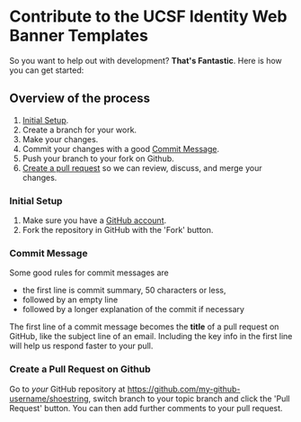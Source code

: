 # Contribute to the UCSF Identity Web Banner Templates

So you want to help out with development?  **That's Fantastic**.  Here is how you can get started:

## Overview of the process

1. [Initial Setup](#initial-setup).
2. Create a branch for your work.
3. Make your changes.
4. Commit your changes with a good [Commit Message](#commit-message).
5. Push your branch to your fork on Github.
6. [Create a pull request](#create-a-pull-request-on-github) so we can review, discuss, and merge your changes.

### Initial Setup

1. Make sure you have a [GitHub account](https://github.com/signup/free).
2. Fork the repository in GitHub with the 'Fork' button.

### Commit Message

Some good rules for commit messages are

 * the first line is commit summary, 50 characters or less,
 * followed by an empty line
 * followed by a longer explanation of the commit if necessary

The first line of a commit message becomes the **title** of a pull
request on GitHub, like the subject line of an email.  Including
the key info in the first line will help us respond faster to
your pull.

### Create a Pull Request on Github

Go to *your* GitHub repository at
https://github.com/my-github-username/shoestring,
switch branch to your topic branch and click the 'Pull Request' button.
You can then add further comments to your pull request.
